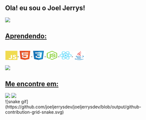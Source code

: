 ## Ola! eu sou o Joel Jerrys!
<div>
  <a href="https://github.com/joeljerrysdev">
  <img height="180em" src="https://github-readme-stats.vercel.app/api?username=joeljerrysdev&show_icons=true&theme=merko&include_all_commits=true&count_private=true"/>
</div>
  
   ## Aprendendo:
  
<div style="display: inline_block"><br>
  <img align="center" alt="JavaScript" height="30" width="40" src="https://raw.githubusercontent.com/devicons/devicon/master/icons/javascript/javascript-plain.svg">
  <img align="center" alt="HTML" height="30" width="40" src="https://raw.githubusercontent.com/devicons/devicon/master/icons/html5/html5-original.svg">
  <img align="center" alt="CSS" height="30" width="40" src="https://raw.githubusercontent.com/devicons/devicon/master/icons/css3/css3-original.svg">
  <img align="center" alt="Node" height="30" width="40" src="https://github.com/devicons/devicon/blob/master/icons/nodejs/nodejs-original.svg">
  <img align="center" alt="React" height="30" width="40" src="https://raw.githubusercontent.com/devicons/devicon/master/icons/react/react-original.svg">
  <img align="center" alt="Java" height="30" width="40" src="https://github.com/devicons/devicon/blob/master/icons/java/java-original.svg">
</div> <br/>
 
  <img height="180em" src="https://github-readme-stats.vercel.app/api/top-langs/?username=joeljerrysdev&layout=compact&langs_count=7&theme=merko"/>
  
  ## Me encontre em:
 
<div> 
  <a href="https://www.linkedin.com/in/joel-jerrys-300818a0" target="_blank"><img src="https://img.shields.io/badge/-LinkedIn-%230077B5?style=for-the-badge&logo=linkedin&logoColor=white" target="_blank"></a> 
  <a href = "mailto:joeljerrys95@gmail.com"><img src="https://img.shields.io/badge/Gmail-D14836?style=for-the-badge&logo=gmail&logoColor=white" target="_blank"></a></br> 
</div>
![snake gif](https://github.com/joeljerrysdev/joeljerrysdev/blob/output/github-contribution-grid-snake.svg)
